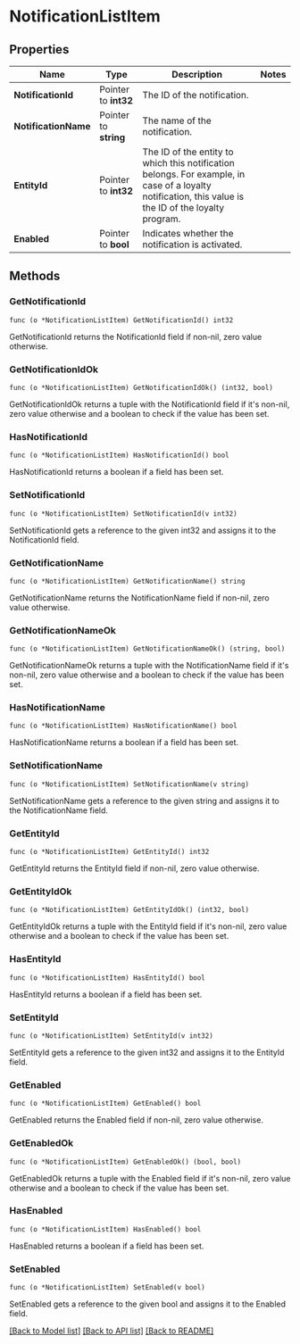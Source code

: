 # NotificationListItem

## Properties

Name | Type | Description | Notes
------------ | ------------- | ------------- | -------------
**NotificationId** | Pointer to **int32** | The ID of the notification. | 
**NotificationName** | Pointer to **string** | The name of the notification. | 
**EntityId** | Pointer to **int32** | The ID of the entity to which this notification belongs. For example, in case of a loyalty notification, this value is the ID of the loyalty program.  | 
**Enabled** | Pointer to **bool** | Indicates whether the notification is activated. | 

## Methods

### GetNotificationId

`func (o *NotificationListItem) GetNotificationId() int32`

GetNotificationId returns the NotificationId field if non-nil, zero value otherwise.

### GetNotificationIdOk

`func (o *NotificationListItem) GetNotificationIdOk() (int32, bool)`

GetNotificationIdOk returns a tuple with the NotificationId field if it's non-nil, zero value otherwise
and a boolean to check if the value has been set.

### HasNotificationId

`func (o *NotificationListItem) HasNotificationId() bool`

HasNotificationId returns a boolean if a field has been set.

### SetNotificationId

`func (o *NotificationListItem) SetNotificationId(v int32)`

SetNotificationId gets a reference to the given int32 and assigns it to the NotificationId field.

### GetNotificationName

`func (o *NotificationListItem) GetNotificationName() string`

GetNotificationName returns the NotificationName field if non-nil, zero value otherwise.

### GetNotificationNameOk

`func (o *NotificationListItem) GetNotificationNameOk() (string, bool)`

GetNotificationNameOk returns a tuple with the NotificationName field if it's non-nil, zero value otherwise
and a boolean to check if the value has been set.

### HasNotificationName

`func (o *NotificationListItem) HasNotificationName() bool`

HasNotificationName returns a boolean if a field has been set.

### SetNotificationName

`func (o *NotificationListItem) SetNotificationName(v string)`

SetNotificationName gets a reference to the given string and assigns it to the NotificationName field.

### GetEntityId

`func (o *NotificationListItem) GetEntityId() int32`

GetEntityId returns the EntityId field if non-nil, zero value otherwise.

### GetEntityIdOk

`func (o *NotificationListItem) GetEntityIdOk() (int32, bool)`

GetEntityIdOk returns a tuple with the EntityId field if it's non-nil, zero value otherwise
and a boolean to check if the value has been set.

### HasEntityId

`func (o *NotificationListItem) HasEntityId() bool`

HasEntityId returns a boolean if a field has been set.

### SetEntityId

`func (o *NotificationListItem) SetEntityId(v int32)`

SetEntityId gets a reference to the given int32 and assigns it to the EntityId field.

### GetEnabled

`func (o *NotificationListItem) GetEnabled() bool`

GetEnabled returns the Enabled field if non-nil, zero value otherwise.

### GetEnabledOk

`func (o *NotificationListItem) GetEnabledOk() (bool, bool)`

GetEnabledOk returns a tuple with the Enabled field if it's non-nil, zero value otherwise
and a boolean to check if the value has been set.

### HasEnabled

`func (o *NotificationListItem) HasEnabled() bool`

HasEnabled returns a boolean if a field has been set.

### SetEnabled

`func (o *NotificationListItem) SetEnabled(v bool)`

SetEnabled gets a reference to the given bool and assigns it to the Enabled field.


[[Back to Model list]](../README.md#documentation-for-models) [[Back to API list]](../README.md#documentation-for-api-endpoints) [[Back to README]](../README.md)


